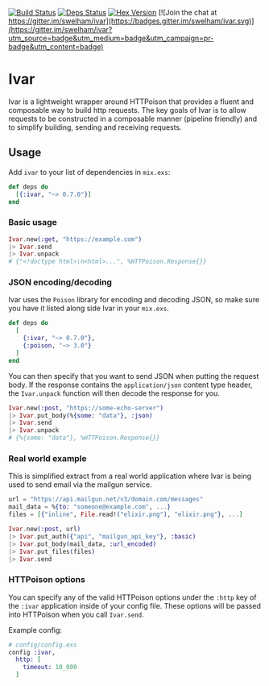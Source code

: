 [![Build Status](https://travis-ci.org/swelham/ivar.svg?branch=master)](https://travis-ci.org/swelham/ivar) [![Deps Status](https://beta.hexfaktor.org/badge/all/github/swelham/ivar.svg?branch=master)](https://beta.hexfaktor.org/github/swelham/ivar) [![Hex Version](https://img.shields.io/hexpm/v/ivar.svg)](https://hex.pm/packages/ivar) [![Join the chat at https://gitter.im/swelham/ivar](https://badges.gitter.im/swelham/ivar.svg)](https://gitter.im/swelham/ivar?utm_source=badge&utm_medium=badge&utm_campaign=pr-badge&utm_content=badge)

# Ivar

Ivar is a lightweight wrapper around HTTPoison that provides a fluent and composable way to build http requests.
The key goals of Ivar is to allow requests to be constructed in a composable manner (pipeline friendly) and to 
simplify building, sending and receiving requests.

## Usage

Add `ivar` to your list of dependencies in `mix.exs`:

```elixir
def deps do
  [{:ivar, "~> 0.7.0"}]
end
```

### Basic usage


```elixir
Ivar.new(:get, "https://example.com")
|> Ivar.send
|> Ivar.unpack
# {"<!doctype html>\n<html>...", %HTTPoison.Response{}}
```

### JSON encoding/decoding

Ivar uses the `Poison` library for encoding and decoding JSON, so make sure you
have it listed along side Ivar in your `mix.exs`.

```elixir
def deps do
  [
    {:ivar, "~> 0.7.0"},
    {:poison, "~> 3.0"}
  ]
end
```
You can then specify that you want to send JSON when putting the request body. If 
the response contains the `application/json` content type header, the `Ivar.unpack` 
function will then decode the response for you.

```elixir
Ivar.new(:post, "https://some-echo-server")
|> Ivar.put_body(%{some: "data"}, :json)
|> Ivar.send
|> Ivar.unpack
# {%{some: "data"}, %HTTPoison.Response{}}
```


### Real world example

This is simplified extract from a real world application where Ivar is being used to
send email via the mailgun service.

```elixir
url = "https://api.mailgun.net/v3/domain.com/messages"
mail_data = %{to: "someone@example.com", ...}
files = [{"inline", File.read!("elixir.png"), "elixir.png"}, ...]

Ivar.new(:post, url)
|> Ivar.put_auth({"api", "mailgun_api_key"}, :basic)
|> Ivar.put_body(mail_data, :url_encoded)
|> Ivar.put_files(files)
|> Ivar.send
```
### HTTPoison options

You can specify any of the valid HTTPoison options under the `:http` key of the `:ivar` application inside of your config file. These options will be passed into HTTPoison when you call `Ivar.send`.

Example config:

```elixir
# config/config.exs
config :ivar,
  http: [
    timeout: 10_000
  ]
```
